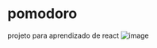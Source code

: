 # pomodoro
projeto para aprendizado de react
![image](https://github.com/user-attachments/assets/5ea46dd2-4bd7-43d4-b196-b70e084504c5)
